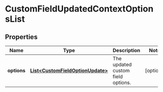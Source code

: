 # CustomFieldUpdatedContextOptionsList

## Properties
Name | Type | Description | Notes
------------ | ------------- | ------------- | -------------
**options** | [**List&lt;CustomFieldOptionUpdate&gt;**](CustomFieldOptionUpdate.md) | The updated custom field options. |  [optional]
